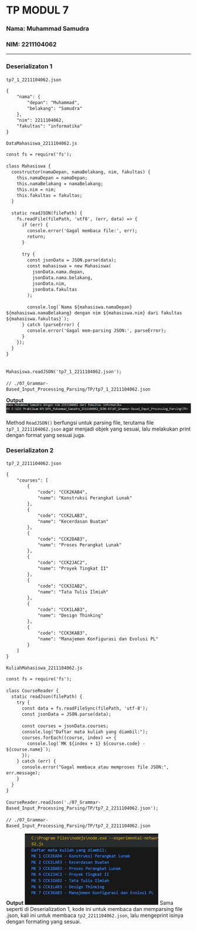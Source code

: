 # TP MODUL 7
### Nama: Muhammad Samudra
### NIM: 2211104062

---
### Deserializaton 1
`tp7_1_2211104062.json`
```
{
    "nama": {
        "depan": "Muhammad",
        "belakang": "Samudra"
    },
    "nim": 2211104062,
    "fakultas": "informatika"
}
```

`DataMahasiswa_2211104062.js`
```
const fs = require('fs');

class Mahasiswa {
  constructor(namaDepan, namaBelakang, nim, fakultas) {
    this.namaDepan = namaDepan;
    this.namaBelakang = namaBelakang;
    this.nim = nim;
    this.fakultas = fakultas;
  }

  static readJSON(filePath) {
    fs.readFile(filePath, 'utf8', (err, data) => {
      if (err) {
        console.error('Gagal membaca file:', err);
        return;
      }

      try {
        const jsonData = JSON.parse(data);
        const mahasiswa = new Mahasiswa(
          jsonData.nama.depan,
          jsonData.nama.belakang,
          jsonData.nim,
          jsonData.fakultas
        );

        console.log(`Nama ${mahasiswa.namaDepan} ${mahasiswa.namaBelakang} dengan nim ${mahasiswa.nim} dari fakultas ${mahasiswa.fakultas}`);
      } catch (parseError) {
        console.error('Gagal mem-parsing JSON:', parseError);
      }
    });
  }
}


Mahasiswa.readJSON('tp7_1_2211104062.json');

// ./07_Grammar-Based_Input_Processing_Parsing/TP/tp7_1_2211104062.json
```

**Output**
![](img/1.png)

Method `ReadJSON()` berfungsi untuk parsing file, terutama file `tp7_1_2211104062.json` agar menjadi objek yang sesuai, lalu melakukan print dengan format yang sesuai juga.

### Deserializaton 2
`tp7_2_2211104062.json`
```
{
	"courses": [
		{
			"code": "CCK2KAB4",
			"name": "Konstruksi Perangkat Lunak"
		},
		{
			"code": "CCK2LAB3",
			"name": "Kecerdasan Buatan"
		},
		{
			"code": "CCK2DAB3",
			"name": "Proses Perangkat Lunak"
		},
		{
			"code": "CCK2JAC2",
			"name": "Proyek Tingkat II"
		},
		{
			"code": "CCK3IAB2",
			"name": "Tata Tulis Ilmiah"
		},
		{
			"code": "CCK1LAB3",
			"name": "Design Thinking"
		},
		{
			"code": "CCK3KAB3",
			"name": "Manajemen Konfigurasi dan Evolusi PL"
		}
	]
}
```
`KuliahMahasiswa_2211104062.js`
```
const fs = require('fs');

class CourseReader {
  static readJson(filePath) {
    try {
      const data = fs.readFileSync(filePath, 'utf-8');
      const jsonData = JSON.parse(data);
      
      const courses = jsonData.courses;
      console.log("Daftar mata kuliah yang diambil:");
      courses.forEach((course, index) => {
        console.log(`MK ${index + 1} ${course.code} - ${course.name}`);
      });
    } catch (err) {
      console.error("Gagal membaca atau memproses file JSON:", err.message);
    }
  }
}

CourseReader.readJson('./07_Grammar-Based_Input_Processing_Parsing/TP/tp7_2_2211104062.json');

// ./07_Grammar-Based_Input_Processing_Parsing/TP/tp7_2_2211104062.json
```

**Output**
![](img/2.png)
Sama seperti di Deserialization 1, kode ini untuk membaca dan memparsing file .json, kali ini untuk membaca `tp2_2211104062.json`, lalu mengeprint isinya dengan formating yang sesuai.